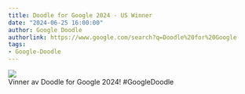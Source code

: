 ```yaml
---
title: Doodle for Google 2024 - US Winner
date: "2024-06-25 16:00:00"
author: Google Doodle
authorlink: https://www.google.com/search?q=Doodle%20for%20Google
tags:
- Google-Doodle
---
```

<img src="https://www.google.com/logos/doodles/2024/doodle-for-google-2024-us-winner-6753651837110496.3-l.png" referrerpolicy="no-referrer"><br>Vinner av Doodle for Google 2024! #GoogleDoodle